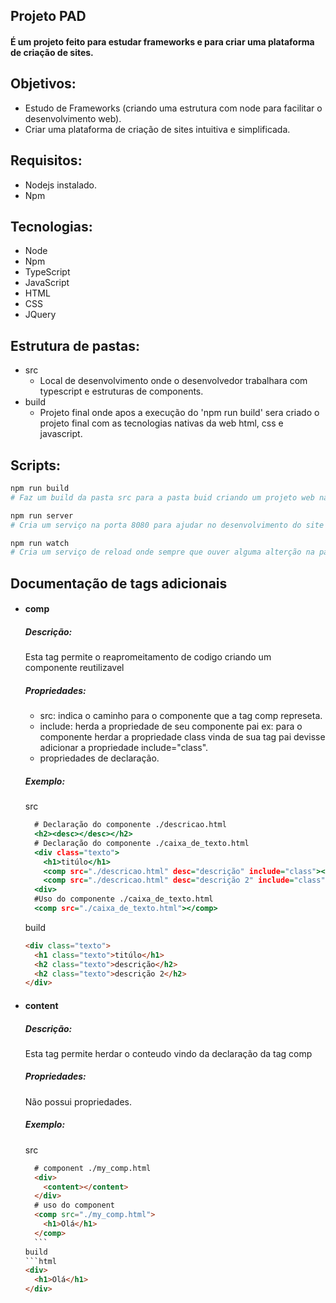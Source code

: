 ## Projeto PAD
#### É um projeto feito para estudar frameworks e para criar uma plataforma de criação de sites.
## Objetivos:
- Estudo de Frameworks (criando uma estrutura com node para facilitar o desenvolvimento web).
- Criar uma plataforma de criação de sites intuitiva e simplificada.
## Requisitos:
- Nodejs instalado.
- Npm
## Tecnologias:
- Node
- Npm
- TypeScript
- JavaScript
- HTML
- CSS
- JQuery
## Estrutura de pastas:
- src
  - Local de desenvolvimento onde o desenvolvedor trabalhara com typescript e estruturas de components.
- build
  - Projeto final onde apos a execução do 'npm run build' sera criado o projeto final com as tecnologias nativas da web html, css e javascript.
## Scripts:
``` bash
npm run build
# Faz um build da pasta src para a pasta buid criando um projeto web nativo.
```
``` bash
npm run server
# Cria um serviço na porta 8080 para ajudar no desenvolvimento do site
```
``` bash
npm run watch
# Cria um serviço de reload onde sempre que ouver alguma alterção na pasta src executara o build do projeto.
```
## Documentação de tags adicionais
- #### comp
  ##### Descrição:
  Esta tag permite o reapromeitamento de codigo criando um componente reutilizavel
  ##### Propriedades:
    - src: indica o caminho para o componente que a tag comp represeta.
    - include: herda a propriedade de seu componente pai ex: para o componente herdar a propriedade class vinda de sua tag pai devisse adicionar a propriedade include="class".
    - propriedades de declaração.
  ##### Exemplo:<p>
  src
  ```htm
    # Declaração do componente ./descricao.html
    <h2><desc></desc></h2>
    # Declaração do componente ./caixa_de_texto.html
    <div class="texto">
      <h1>titúlo</h1>
      <comp src="./descricao.html" desc="descrição" include="class"></comp>
      <comp src="./descricao.html" desc="descrição 2" include="class"></comp>
    <div>
    #Uso do componente ./caixa_de_texto.html
    <comp src="./caixa_de_texto.html"></comp>
  ```
  build
  ```html
  <div class="texto">
    <h1 class="texto">titúlo</h1>
    <h2 class="texto">descrição</h2>
    <h2 class="texto">descrição 2</h2>
  </div>
  ```
- #### content
  ##### Descrição:
  Esta tag permite herdar o conteudo vindo da declaração da tag comp <p>
  ##### Propriedades:
  Não possui propriedades.
  ##### Exemplo:<p>
    src
    ```html
      # component ./my_comp.html
      <div>
        <content></content>
      </div>
      # uso do component
      <comp src="./my_comp.html">
        <h1>Olá</h1>
      </comp>
      ```
    build
    ```html
    <div>
      <h1>Olá</h1>
    </div>
    ```

